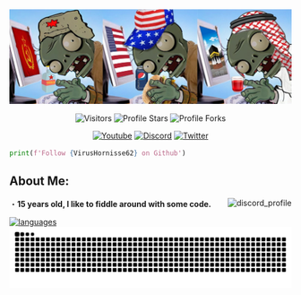<div> 
    <a href="https://discord.gg/cVdP7UKxRJ" target="_blank">
        <img src="https://github.com/Zseni051/Zseni051/blob/main/Images/Zseni-1500x500.png?raw=true" alt="Zseni's Github"/>
    </a>
    <p align="center">
        <img src="https://komarev.com/ghpvc/?username=Zseni051&label=Profile%20Views&color=008042&style=flat&label=Visitors" alt="Visitors">
        <img src="https://img.shields.io/badge/dynamic/json?&label=Total%20Stars&color=bb2527&style=flat&style=for-the-badge&query=%24.stars&url=https://api.github-star-counter.workers.dev/user/Zseni051" alt="Profile Stars"></a>
        <img src="https://img.shields.io/badge/dynamic/json?&label=Total%20Forks&color=bb2527&style=flat&style=for-the-badge&query=%24.forks&url=https://api.github-star-counter.workers.dev/user/Zseni051" alt="Profile Forks"></a>
    </p>
    <p align="center">
        <a href="https://www.youtube.com/channel/UCsQEHkiFRm0IiiblN93fVaw">
            <img src="https://img.shields.io/badge/YouTube-FF0000?style=for-the-badge&logo=youtube&logoColor=white" alt="Youtube"></a>
      <a href="https://discord.gg/cVdP7UKxRJ">
            <img src="https://img.shields.io/badge/Discord-7289DA?style=for-the-badge&logo=discord&logoColor=white" alt="Discord"></a> 
        <a href="https://twitter.com/VirusHornisse62">
            <img src="https://img.shields.io/badge/Twitter-55ADEE?style=for-the-badge&logo=Twitter&logoColor=white" alt="Twitter"></a>
    </p>
</div>

```python
print(f'Follow {VirusHornisse62} on Github')
```
## About Me:
<a href="https://discord.com/users/833790333351231509" target="_blank">
    <img src="https://discord.c99.nl/widget/theme-4/833790333351231509.png" alt="discord_profile" align="right"/>
</a>

・**15 years old, I like to fiddle around with some code.**

<a href="https://github.com/VirusHornisse62" target="_blank">
    <img src="https://github-readme-stats.vercel.app/api/top-langs/?username=VirusHornisse62&langs_count=8&count_private=true&layout=compact&theme=react&hide_border=true&bg_color=0D1117" alt="languages">
</a> 

<a href="https://github.com/VirusHornisse62" target="_blank">
    <img src="https://github.com/Zseni051/Zseni051/blob/output/github-contribution-grid-snake.svg" alt="snake">
</a>

<!-- https://lanyard-profile-readme.vercel.app/api/416508283528937472?theme=dark&bg=0d1117&animated=true&hideDiscrim=false&borderRadius=30px&idleMessage=Follow%20me%20on%20GitHub%20<3 -->
